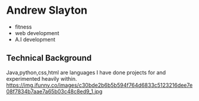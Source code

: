 # Andrew Slayton
- fitness
- web development
- A.I development
## Technical Background
Java,python,css,html are languages I have done projects for and experimented heavily within.
https://img.ifunny.co/images/c30bde2b6b5b594f764d6833c5123216dee7e08f7834b7aae7a65b03c48c8ed9_1.jpg
